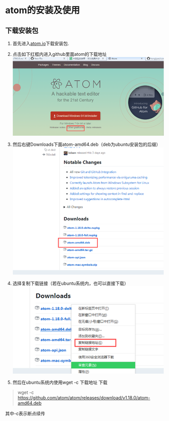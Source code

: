 # atom的安装及使用
## 下载安装包
1. 首先进入[atom.io](https://atom.io/)下载安装包.   
2. 点击如下红框内进入github里面atom的下载地址  
![](./pic/ubuntu/atom01.png)  
3. 然后右键Downloads下面atom-amd64.deb（deb为ubuntu安装包的后缀）    
![](./pic/ubuntu/atom02.png)  

4. 选择复制下载链接（若在ubuntu系统内，也可以直接下载）   
![](./pic/ubuntu/atom03.png)  
5. 然后在ubuntu系统内使用wget -c 下载地址 下载  
>wget -c https://github.com/atom/atom/releases/download/v1.18.0/atom-amd64.deb  

其中-c表示断点续传


